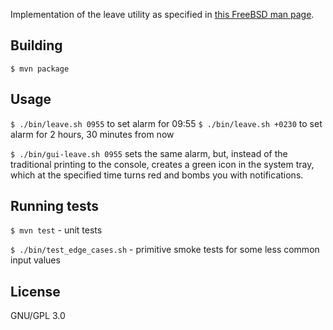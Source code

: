 Implementation of the leave utility
as specified in [this FreeBSD man page][manpage].

## Building

`$ mvn package`

## Usage

`$ ./bin/leave.sh 0955` to set alarm for 09:55
`$ ./bin/leave.sh +0230` to set alarm for 2 hours, 30 minutes from now

`$ ./bin/gui-leave.sh 0955` sets the same alarm, but, instead of the traditional printing to the console, creates
a green icon in the system tray, which at the specified time turns red and bombs you with notifications.

## Running tests

`$ mvn test` - unit tests

`$ ./bin/test_edge_cases.sh` - primitive smoke tests for some less common input values

## License

GNU/GPL 3.0

[manpage]: https://www.freebsd.org/cgi/man.cgi?query=leave
